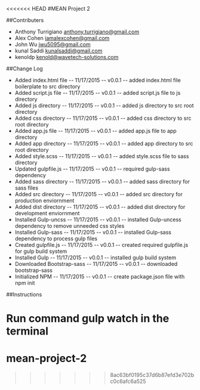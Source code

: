 <<<<<<< HEAD
#MEAN Project 2

##Contributers

- Anthony Turrigiano <anthony.turrigiano@gmail.com>
- Alex Cohen  <iamalexcohen@gmail.com>
- John Wu <jwu5095@gmail.com>
- kunal Saddi <kunalsaddi@gmail.com>
- kenoldp <kenold@wavetech-solutions.com>

##Change Log
- Added index.html file     -- 11/17/2015 -- v0.0.1 -- added index.html file boilerplate to src directory
- Added script.js file      -- 11/17/2015 -- v0.0.1 -- added script.js file to js directory
- Added js directory        -- 11/17/2015 -- v0.0.1 -- added js directory to src root directory
- Added css directory       -- 11/17/2015 -- v0.0.1 -- added css directory to src root directory
- Added app.js file         -- 11/17/2015 -- v0.0.1 -- added app.js file to app directory
- Added app directory       -- 11/17/2015 -- v0.0.1 -- added app directory to src root directory
- Added style.scss          -- 11/17/2015 -- v0.0.1 -- added style.scss file to sass directory        
- Updated gulpfile.js       -- 11/17/2015 -- v0.0.1 -- required gulp-sass dependency
- Added sass directory      -- 11/17/2015 -- v0.0.1 -- added sass directory for sass files
- Added src directory       -- 11/17/2015 -- v0.0.1 -- added src directory for production enviornment
- Added dist directory      -- 11/17/2015 -- v0.0.1 -- added dist directory for development enviornment
- Installed Gulp-uncss      -- 11/17/2015 -- v0.0.1 -- installed Gulp-uncess dependency to remove unneeded css styles
- Installed Gulp-sass       -- 11/17/2015 -- v0.0.1 -- installed Gulp-sass dependency to process gulp files
- Created gulpfile.js       -- 11/17/2015 -- v0.0.1 -- created required gulpfile.js for gulp build system
- Installed Gulp            -- 11/17/2015 -- v0.0.1 -- installed gulp build system
- Downloaded Bootstrap-sass -- 11/17/2015 -- v0.0.1 -- downloaded bootstrap-sass 
- Initialized NPM           -- 11/17/2015 -- v0.0.1 -- create package.json file with npm init

##Instructions

Run command gulp watch in the terminal 
=======
# mean-project-2
>>>>>>> 8ac63bf0195c37d6b87efd3e702bc0c6afc6a525
